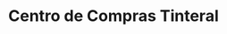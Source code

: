 ---
title: "Centro de Compras Tinteral"
url: /coatepeque/centro-de-compras-tinteral/
shop: centro comercial
---
